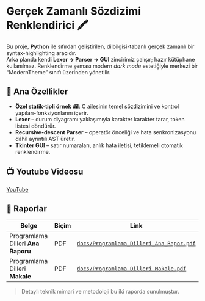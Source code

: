 # Gerçek Zamanlı Sözdizimi Renklendirici 🖍️

Bu proje, **Python** ile sıfırdan geliştirilen, dilbilgisi-tabanlı gerçek zamanlı bir syntax-highlighting aracıdır.  
Arka planda kendi **Lexer → Parser → GUI** zincirimiz çalışır; hazır kütüphane kullanılmaz. Renklendirme şeması modern *dark mode* estetiğiyle merkezi bir “ModernTheme” sınıfı üzerinden yönetilir.

## 🔑 Ana Özellikler
- **Özel statik-tipli örnek dil**: C ailesinin temel sözdizimini ve kontrol yapıları-fonksiyonlarını içerir.
- **Lexer** – durum diyagramı yaklaşımıyla karakter karakter tarar, token listesi döndürür.
- **Recursive-descent Parser** – operatör önceliği ve hata senkronizasyonu dâhil ayrıntılı AST üretir.
- **Tkinter GUI** – satır numaraları, anlık hata iletisi, <KeyRelease> tetiklemeli otomatik renklendirme.

## 📺 Youtube Videosu
[YouTube](https://youtu.be/YykB6CrarkI)

## 📄 Raporlar
| Belge | Biçim | Link |
|-------|-------|------|
| Programlama Dilleri **Ana Raporu** | PDF | [`docs/Programlama_Dilleri_Ana_Rapor.pdf`](docs/Programlama_Dilleri_Ana_Rapor.pdf) |
| Programlama Dilleri **Makale** | PDF | [`docs/Programlama_Dilleri_Makale.pdf`](docs/Programlama_Dilleri_Makale.pdf) |

> Detaylı teknik mimari ve metodoloji bu iki raporda sunulmuştur.

